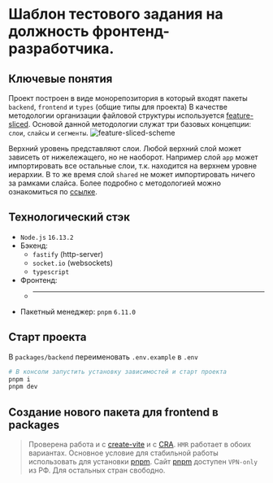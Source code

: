 # Шаблон тестового задания на должность фронтенд-разработчика.

## Ключевые понятия

Проект построен в виде монорепозитория в который входят пакеты `backend`, `frontend` и `types` (общие типы для проекта)
В качестве методологии организации файловой структуры используется [feature-sliced](https://feature-sliced.design/). Основой данной методологии служат три базовых концепции: `слои`, `слайсы` и `сегменты`.
![feature-sliced-scheme](https://feature-sliced.design/assets/images/visual_schema-ca092cc631de8c129dfb48174d0a927a.jpg)

Верхний уровень представляют слои. Любой верхний слой может зависеть от нижележащего, но не наоборот. Например слой `app` может импортировать все остальные слои, т.к. находится на верхнем уровне иерархии. В то же время слой `shared` не может импортировать ничего за рамками слайса.
Более подробно c методологией можно ознакомиться по [ссылке](https://feature-sliced.design/).

## Технологический стэк

- `Node.js` `16.13.2`
- Бэкенд:
  - `fastify` (http-server)
  - `socket.io` (websockets)
  - `typescript`
- Фронтенд:
  - ***
- Пакетный менеджер: `pnpm` `6.11.0`

## Старт проекта

В `packages/backend` переименовать `.env.example` в `.env`

```sh
# В консоли запустить установку зависимостей и старт проекта
pnpm i
pnpm dev
```

## Создание нового пакета для frontend в packages

> Проверена работа и с [create-vite](https://vitejs.dev/guide/#scaffolding-your-first-vite-project) и с [CRA](https://create-react-app.dev/docs/getting-started/).
> `HMR` работает в обоих вариантах.
> Основное условие для стабильной работы использовать для установки [pnpm](https://pnpm.io/).
> Сайт [pnpm](https://pnpm.io/) доступен `VPN-only` из РФ. Для остальных стран свободно.
